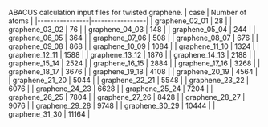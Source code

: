ABACUS calculation input files for twisted graphene.
| case           | Number of atoms |
|----------------|-----------------|
| graphene_02_01 | 28              |
| graphene_03_02 | 76              |
| graphene_04_03 | 148             |
| graphene_05_04 | 244             |
| graphene_06_05 | 364             |
| graphene_07_06 | 508             |
| graphene_08_07 | 676             |
| graphene_09_08 | 868             |
| graphene_10_09 | 1084            |
| graphene_11_10 | 1324            |
| graphene_12_11 | 1588            |
| graphene_13_12 | 1876            |
| graphene_14_13 | 2188            |
| graphene_15_14 | 2524            |
| graphene_16_15 | 2884            |
| graphene_17_16 | 3268            |
| graphene_18_17 | 3676            |
| graphene_19_18 | 4108            |
| graphene_20_19 | 4564            |
| graphene_21_20 | 5044            |
| graphene_22_21 | 5548            |
| graphene_23_22 | 6076            |
| graphene_24_23 | 6628            |
| graphene_25_24 | 7204            |
| graphene_26_25 | 7804            |
| graphene_27_26 | 8428            |
| graphene_28_27 | 9076            |
| graphene_29_28 | 9748            |
| graphene_30_29 | 10444           |
| graphene_31_30 | 11164           |
